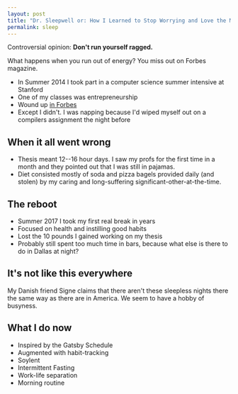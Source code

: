 ```yaml
---
layout: post
title: "Dr. Sleepwell or: How I Learned to Stop Worrying and Love the Morning"
permalink: sleep
---
```


Controversial opinion: **Don't run yourself ragged.**


What happens when you run out of energy? You miss out on Forbes magazine.
- In Summer 2014 I took part in a computer science summer intensive at Stanford
- One of my classes was entrepreneurship
- Wound up [in Forbes](https://www.forbes.com/sites/maseenaziegler/2014/07/14/the-mind-blowing-way-selfies-will-change-our-future-yes-selfies-2/#633a4108693f)
- Except I didn't. I was napping because I'd wiped myself out on a compilers assignment the night before

## When it all went wrong

- Thesis meant 12--16 hour days. I saw my profs for the first time in a month and they pointed out that I was still in pajamas.
- Diet consisted mostly of soda and pizza bagels provided daily (and stolen) by my caring and long-suffering significant-other-at-the-time.


## The reboot

- Summer 2017 I took my first real break in years
- Focused on health and instilling good habits
- Lost the 10 pounds I gained working on my thesis
- Probably still spent too much time in bars, because what else is there to do in Dallas at night?


## It's not like this everywhere

My Danish friend Signe claims that there aren't these sleepless nights there the same way as there are in America. We seem to have a hobby of busyness.


## What I do now

- Inspired by the Gatsby Schedule
- Augmented with habit-tracking
- Soylent
- Intermittent Fasting
- Work-life separation
- Morning routine

